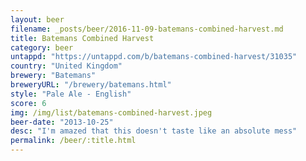 ```yaml
---
layout: beer
filename: _posts/beer/2016-11-09-batemans-combined-harvest.md
title: Batemans Combined Harvest
category: beer
untappd: "https://untappd.com/b/batemans-combined-harvest/31035"
country: "United Kingdom"
brewery: "Batemans"
breweryURL: "/brewery/batemans.html"
style: "Pale Ale - English"
score: 6
img: /img/list/batemans-combined-harvest.jpeg
beer-date: "2013-10-25"
desc: "I'm amazed that this doesn't taste like an absolute mess"
permalink: /beer/:title.html
---
```

